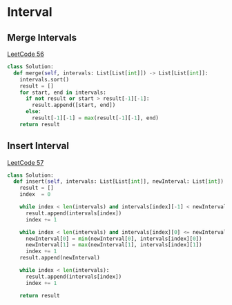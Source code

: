 # Interval

## Merge Intervals

[LeetCode 56](https://leetcode.com/problems/merge-intervals/)

```py
class Solution:
  def merge(self, intervals: List[List[int]]) -> List[List[int]]:
    intervals.sort()
    result = []
    for start, end in intervals:
      if not result or start > result[-1][-1]:
        result.append([start, end])
      else:
        result[-1][-1] = max(result[-1][-1], end)
    return result
```

## Insert Interval

[LeetCode 57](https://leetcode.com/problems/insert-interval/)

```py
class Solution:
  def insert(self, intervals: List[List[int]], newInterval: List[int]) -> List[List[int]]:
    result = []
    index  = 0

    while index < len(intervals) and intervals[index][-1] < newInterval[0]:
      result.append(intervals[index])
      index += 1

    while index < len(intervals) and intervals[index][0] <= newInterval[-1]:
      newInterval[0] = min(newInterval[0], intervals[index][0])
      newInterval[1] = max(newInterval[1], intervals[index][1])
      index += 1
    result.append(newInterval)

    while index < len(intervals):
      result.append(intervals[index])
      index += 1

    return result
```
